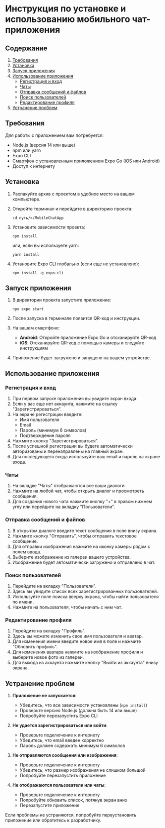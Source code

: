 # Инструкция по установке и использованию мобильного чат-приложения

## Содержание
1. [Требования](#требования)
2. [Установка](#установка)
3. [Запуск приложения](#запуск-приложения)
4. [Использование приложения](#использование-приложения)
   - [Регистрация и вход](#регистрация-и-вход)
   - [Чаты](#чаты)
   - [Отправка сообщений и файлов](#отправка-сообщений-и-файлов)
   - [Поиск пользователей](#поиск-пользователей)
   - [Редактирование профиля](#редактирование-профиля)
5. [Устранение проблем](#устранение-проблем)

## Требования

Для работы с приложением вам потребуется:

- Node.js (версия 14 или выше)
- npm или yarn
- Expo CLI
- Смартфон с установленным приложением Expo Go (iOS или Android)
- Доступ к интернету

## Установка

1. Распакуйте архив с проектом в удобное место на вашем компьютере.

2. Откройте терминал и перейдите в директорию проекта:
   ```
   cd путь/к/MobileChatApp
   ```

3. Установите зависимости проекта:
   ```
   npm install
   ```
   или, если вы используете yarn:
   ```
   yarn install
   ```

4. Установите Expo CLI глобально (если еще не установлено):
   ```
   npm install -g expo-cli
   ```

## Запуск приложения

1. В директории проекта запустите приложение:
   ```
   npx expo start
   ```

2. После запуска в терминале появится QR-код и инструкции.

3. На вашем смартфоне:
   - **Android**: Откройте приложение Expo Go и отсканируйте QR-код
   - **iOS**: Отсканируйте QR-код с помощью камеры и следуйте инструкциям

4. Приложение будет загружено и запущено на вашем устройстве.

## Использование приложения

### Регистрация и вход

1. При первом запуске приложения вы увидите экран входа.
2. Если у вас еще нет аккаунта, нажмите на ссылку "Зарегистрироваться".
3. На экране регистрации введите:
   - Имя пользователя
   - Email
   - Пароль (минимум 6 символов)
   - Подтверждение пароля
4. Нажмите кнопку "Зарегистрироваться".
5. После успешной регистрации вы будете автоматически авторизованы и перенаправлены на главный экран.
6. Для последующего входа используйте ваш email и пароль на экране входа.

### Чаты

1. На вкладке "Чаты" отображаются все ваши диалоги.
2. Нажмите на любой чат, чтобы открыть диалог и просмотреть сообщения.
3. Для создания нового чата нажмите кнопку "+" в правом нижнем углу или перейдите на вкладку "Пользователи".

### Отправка сообщений и файлов

1. В открытом диалоге введите текст сообщения в поле внизу экрана.
2. Нажмите кнопку "Отправить", чтобы отправить текстовое сообщение.
3. Для отправки изображения нажмите на иконку камеры рядом с полем ввода.
4. Выберите изображение из галереи вашего устройства.
5. Изображение будет автоматически загружено и отправлено в чат.

### Поиск пользователей

1. Перейдите на вкладку "Пользователи".
2. Здесь вы увидите список всех зарегистрированных пользователей.
3. Используйте поле поиска вверху экрана, чтобы найти пользователя по имени.
4. Нажмите на пользователя, чтобы начать с ним чат.

### Редактирование профиля

1. Перейдите на вкладку "Профиль".
2. Здесь вы можете изменить свое имя пользователя и аватар.
3. Для изменения имени введите новое имя в поле и нажмите "Обновить профиль".
4. Для изменения аватара нажмите на изображение профиля и выберите новое фото из галереи.
5. Для выхода из аккаунта нажмите кнопку "Выйти из аккаунта" внизу экрана.

## Устранение проблем

1. **Приложение не запускается**:
   - Убедитесь, что все зависимости установлены (`npm install`)
   - Проверьте версию Node.js (должна быть 14 или выше)
   - Попробуйте перезапустить Expo CLI

2. **Не удается зарегистрироваться или войти**:
   - Проверьте подключение к интернету
   - Убедитесь, что email введен корректно
   - Пароль должен содержать минимум 6 символов

3. **Не отправляются сообщения или изображения**:
   - Проверьте подключение к интернету
   - Убедитесь, что размер изображения не слишком большой
   - Попробуйте перезапустить приложение

4. **Не отображаются пользователи или чаты**:
   - Проверьте подключение к интернету
   - Попробуйте обновить список, потянув экран вниз
   - Перезапустите приложение

Если проблемы не устраняются, попробуйте переустановить приложение или обратитесь к разработчику.
